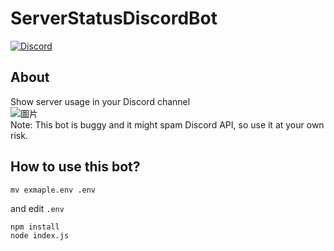 # ServerStatusDiscordBot
[![Discord](https://img.shields.io/discord/891325967203729472?color=5865F2&label=discord&style=for-the-badge)](https://discord.gg/uQ4UXANnP2)  
## About
Show server usage in your Discord channel  
![圖片](https://user-images.githubusercontent.com/95519633/229265047-e19f270b-2c87-4a87-a917-c1a6701a62fe.png)  
Note: This bot is buggy and it might spam Discord API, so use it at your own risk.
## How to use this bot?
```
mv exmaple.env .env
```
and edit `.env`
```
npm install
node index.js
```
